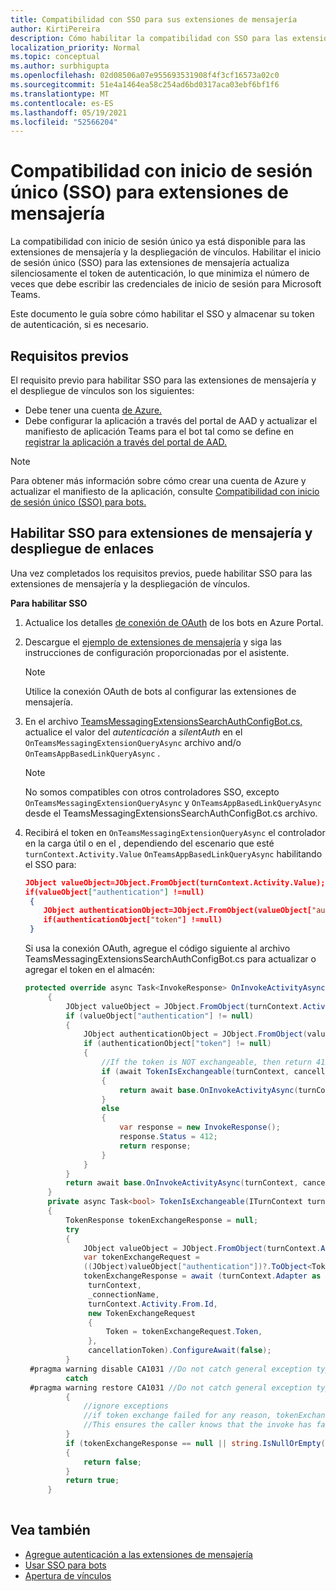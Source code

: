 ```yaml
---
title: Compatibilidad con SSO para sus extensiones de mensajería
author: KirtiPereira
description: Cómo habilitar la compatibilidad con SSO para las extensiones de mensajería
localization_priority: Normal
ms.topic: conceptual
ms.author: surbhigupta
ms.openlocfilehash: 02d08506a07e955693531908f4f3cf16573a02c0
ms.sourcegitcommit: 51e4a1464ea58c254ad6bd0317aca03ebf6bf1f6
ms.translationtype: MT
ms.contentlocale: es-ES
ms.lasthandoff: 05/19/2021
ms.locfileid: "52566204"
---
```

# <a name="single-sign-on-sso-support-for-messaging-extensions"></a>Compatibilidad con inicio de sesión único (SSO) para extensiones de mensajería
 
La compatibilidad con inicio de sesión único ya está disponible para las extensiones de mensajería y la despliegación de vínculos. Habilitar el inicio de sesión único (SSO) para las extensiones de mensajería actualiza silenciosamente el token de autenticación, lo que minimiza el número de veces que debe escribir las credenciales de inicio de sesión para Microsoft Teams.

Este documento le guía sobre cómo habilitar el SSO y almacenar su token de autenticación, si es necesario.

## <a name="prerequisites"></a>Requisitos previos

El requisito previo para habilitar SSO para las extensiones de mensajería y el despliegue de vínculos son los siguientes:
* Debe tener una cuenta [de Azure.](https://azure.microsoft.com/en-us/free/)
* Debe configurar la aplicación a través del portal de AAD y actualizar el manifiesto de aplicación Teams para el bot tal como se define en [registrar la aplicación a través del portal de AAD.](../../bots/how-to/authentication/auth-aad-sso-bots.md#register-your-app-through-the-aad-portal)

> [!NOTE]
> Para obtener más información sobre cómo crear una cuenta de Azure y actualizar el manifiesto de la aplicación, consulte [Compatibilidad con inicio de sesión único (SSO) para bots.](../../bots/how-to/authentication/auth-aad-sso-bots.md)

## <a name="enable-sso-for-messaging-extensions-and-link-unfurling"></a>Habilitar SSO para extensiones de mensajería y despliegue de enlaces

Una vez completados los requisitos previos, puede habilitar SSO para las extensiones de mensajería y la despliegación de vínculos.

**Para habilitar SSO**
1. Actualice los detalles [de conexión de OAuth](../../bots/how-to/authentication/auth-aad-sso-bots.md#update-the-azure-portal-with-the-oauth-connection) de los bots en Azure Portal.
2. Descargue el [ejemplo de extensiones de mensajería](https://github.com/microsoft/BotBuilder-Samples/tree/main/samples/csharp_dotnetcore/52.teams-messaging-extensions-search-auth-config) y siga las instrucciones de configuración proporcionadas por el asistente.
   > [!NOTE]
   > Utilice la conexión OAuth de bots al configurar las extensiones de mensajería.
3. En el archivo [TeamsMessagingExtensionsSearchAuthConfigBot.cs,](https://github.com/microsoft/BotBuilder-Samples/tree/main/samples/csharp_dotnetcore/52.teams-messaging-extensions-search-auth-config/Bots/TeamsMessagingExtensionsSearchAuthConfigBot.cs) actualice el valor del *autenticación* a *silentAuth* en el `OnTeamsMessagingExtensionQueryAsync` archivo and/o `OnTeamsAppBasedLinkQueryAsync` .  

    > [!NOTE]
    > No somos compatibles con otros controladores SSO, excepto `OnTeamsMessagingExtensionQueryAsync` y `OnTeamsAppBasedLinkQueryAsync` desde el TeamsMessagingExtensionsSearchAuthConfigBot.cs archivo.
   
4. Recibirá el token en `OnTeamsMessagingExtensionQueryAsync` el controlador en la carga útil o en el , dependiendo del escenario que esté `turnContext.Activity.Value` `OnTeamsAppBasedLinkQueryAsync` habilitando el SSO para:

    ```json
    JObject valueObject=JObject.FromObject(turnContext.Activity.Value);
    if(valueObject["authentication"] !=null)
     {
        JObject authenticationObject=JObject.FromObject(valueObject["authentication"]);
        if(authenticationObject["token"] !=null)
     }
    
     ```
  
    Si usa la conexión OAuth, agregue el código siguiente al archivo TeamsMessagingExtensionsSearchAuthConfigBot.cs para actualizar o agregar el token en el almacén:
    
   ```C#
   protected override async Task<InvokeResponse> OnInvokeActivityAsync(ITurnContext<IInvokeActivity> turnContext, CancellationToken cancellationToken)
        {
            JObject valueObject = JObject.FromObject(turnContext.Activity.Value);
            if (valueObject["authentication"] != null)
            {
                JObject authenticationObject = JObject.FromObject(valueObject["authentication"]);
                if (authenticationObject["token"] != null)
                {
                    //If the token is NOT exchangeable, then return 412 to require user consent
                    if (await TokenIsExchangeable(turnContext, cancellationToken))
                    {
                        return await base.OnInvokeActivityAsync(turnContext, cancellationToken).ConfigureAwait(false);
                    }
                    else
                    {
                        var response = new InvokeResponse();
                        response.Status = 412;
                        return response;
                    }
                }
            }
            return await base.OnInvokeActivityAsync(turnContext, cancellationToken).ConfigureAwait(false);
        }
        private async Task<bool> TokenIsExchangeable(ITurnContext turnContext, CancellationToken cancellationToken)
        {
            TokenResponse tokenExchangeResponse = null;
            try
            {
                JObject valueObject = JObject.FromObject(turnContext.Activity.Value);
                var tokenExchangeRequest =
                ((JObject)valueObject["authentication"])?.ToObject<TokenExchangeInvokeRequest>();
                tokenExchangeResponse = await (turnContext.Adapter as IExtendedUserTokenProvider).ExchangeTokenAsync(
                 turnContext,
                 _connectionName,
                 turnContext.Activity.From.Id,
                 new TokenExchangeRequest
                 {
                     Token = tokenExchangeRequest.Token,
                 },
                 cancellationToken).ConfigureAwait(false);
            }
    #pragma warning disable CA1031 //Do not catch general exception types (ignoring, see comment below)
            catch
    #pragma warning restore CA1031 //Do not catch general exception types
            {
                //ignore exceptions
                //if token exchange failed for any reason, tokenExchangeResponse above remains null, and a failure invoke response is sent to the caller.
                //This ensures the caller knows that the invoke has failed.
            }
            if (tokenExchangeResponse == null || string.IsNullOrEmpty(tokenExchangeResponse.Token))
            {
                return false;
            }
            return true;
        }
    
    ```    

## <a name="see-also"></a>Vea también

* [Agregue autenticación a las extensiones de mensajería](add-authentication.md)
* [Usar SSO para bots](../../bots/how-to/authentication/auth-aad-sso-bots.md)
* [Apertura de vínculos](link-unfurling.md)

